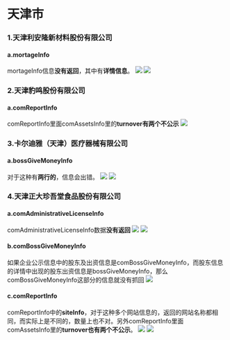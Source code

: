 # 天津市
### 1.天津利安隆新材料股份有限公司
#### a.mortageInfo
mortageInfo信息**没有返回**，其中有**详情信息**。
![](http://o7qrps1cr.bkt.clouddn.com/%E5%B1%8F%E5%B9%95%E5%BF%AB%E7%85%A7%202016-06-27%20%E4%B8%8B%E5%8D%885.03.44.png)
![](http://o7qrps1cr.bkt.clouddn.com/%E5%B1%8F%E5%B9%95%E5%BF%AB%E7%85%A7%202016-06-27%20%E4%B8%8B%E5%8D%885.03.56.png)
### 2.天津豹鸣股份有限公司
#### a.comReportInfo
comReportInfo里面comAssetsInfo里的**turnover有两个不公示**
![](http://o7qrps1cr.bkt.clouddn.com/%E5%B1%8F%E5%B9%95%E5%BF%AB%E7%85%A7%202016-06-27%20%E4%B8%8B%E5%8D%885.22.07.png)
### 3.卡尔迪雅（天津）医疗器械有限公司
#### a.bossGiveMoneyInfo
对于这种有**两行的**，信息会出错。
![](http://o7qrps1cr.bkt.clouddn.com/%E5%B1%8F%E5%B9%95%E5%BF%AB%E7%85%A7%202016-06-27%20%E4%B8%8B%E5%8D%885.50.16.png)
![](http://o7qrps1cr.bkt.clouddn.com/%E5%B1%8F%E5%B9%95%E5%BF%AB%E7%85%A7%202016-06-27%20%E4%B8%8B%E5%8D%885.56.45.png)
### 4.天津正大珍吾堂食品股份有限公司
#### a.comAdministrativeLicenseInfo
comAdministrativeLicenseInfo数据**没有返回**
![](http://o7qrps1cr.bkt.clouddn.com/%E5%B1%8F%E5%B9%95%E5%BF%AB%E7%85%A7%202016-06-27%20%E4%B8%8B%E5%8D%8810.14.07.png)
![](http://o7qrps1cr.bkt.clouddn.com/%E5%B1%8F%E5%B9%95%E5%BF%AB%E7%85%A7%202016-06-27%20%E4%B8%8B%E5%8D%8810.11.45.png)
#### b.comBossGiveMoneyInfo
如果企业公示信息中的股东及出资信息是comBossGiveMoneyInfo，而股东信息的详情中出现的股东出资信息是bossGiveMoneyInfo，那么comBossGiveMoneyInfo这部分的信息就没有抓回
![](http://o7qrps1cr.bkt.clouddn.com/%E5%B1%8F%E5%B9%95%E5%BF%AB%E7%85%A7%202016-06-27%20%E4%B8%8B%E5%8D%8810.18.09.png)
#### c.comReportInfo
comReportInfo中的**siteInfo**，对于这种多个网站信息的，返回的网站名称都相同，而实际上是不同的，数量上也不对。另外comReportInfo里面comAssetsInfo里的**turnover也有两个不公示**。
![](http://o7qrps1cr.bkt.clouddn.com/%E5%B1%8F%E5%B9%95%E5%BF%AB%E7%85%A7%202016-06-27%20%E4%B8%8B%E5%8D%8810.25.45.png)
![](http://o7qrps1cr.bkt.clouddn.com/%E5%B1%8F%E5%B9%95%E5%BF%AB%E7%85%A7%202016-06-27%20%E4%B8%8B%E5%8D%8810.40.24.png)


